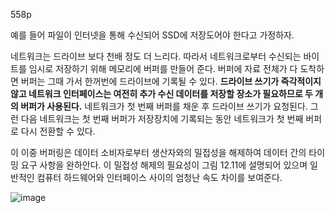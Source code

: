 558p

예를 들어 파일이 인터넷을 통해 수신되어 SSD에 저장도어야 한다고 가정하자.

네트워크는 드라이브 보다 천배 정도 더 느리다. 따라서 네트워크로부터 수신되는 바이트를 임시로 저장하기 위해 메모리에 버퍼를 만들어 준다.
버퍼에 자료 전체가 다 도착하면 버퍼는 그때 가서 한꺼번에 드라이브에 기록될 수 있다.
**드라이브 쓰기가 즉각적이지 않고 네트워크 인터페이스는 여전히 추가 수신 데이터를 저장할 장소가 필요하므로 두 개의 버퍼가 사용된다.**
네트워크가 첫 번째 버퍼를 채운 후 드라이브 쓰기가 요청된다. 그런 다음 네트워크는 첫 번째 버퍼가 저장장치에 기록되는 동안 네트워크가 첫 번째 버퍼로 다시 전환할 수 있다.

이 이중 버퍼링은 데이터 소비자로부터 생산자와의 밀접성을 해제하여 데이터 간의 타이밍 요구 사항을 완하안다. 이 밀접성 해제의 필요성이 그림 12.11에 설명되어 있으며 일반적인 컴퓨터 하드웨어와 인터페이스 사이의 엄청난 속도 차이를 보여준다.

![image](https://user-images.githubusercontent.com/116250393/211188212-4c2b0a46-f645-43c6-9567-face63cec00d.png)
